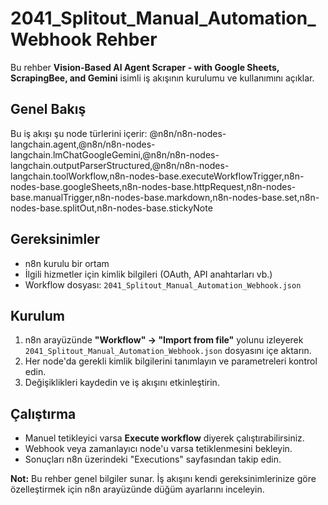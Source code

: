 # 2041_Splitout_Manual_Automation_Webhook Rehber

Bu rehber **Vision-Based AI Agent Scraper - with Google Sheets, ScrapingBee, and Gemini** isimli iş akışının kurulumu ve kullanımını açıklar.

## Genel Bakış
Bu iş akışı şu node türlerini içerir: @n8n/n8n-nodes-langchain.agent,@n8n/n8n-nodes-langchain.lmChatGoogleGemini,@n8n/n8n-nodes-langchain.outputParserStructured,@n8n/n8n-nodes-langchain.toolWorkflow,n8n-nodes-base.executeWorkflowTrigger,n8n-nodes-base.googleSheets,n8n-nodes-base.httpRequest,n8n-nodes-base.manualTrigger,n8n-nodes-base.markdown,n8n-nodes-base.set,n8n-nodes-base.splitOut,n8n-nodes-base.stickyNote

## Gereksinimler
- n8n kurulu bir ortam
- İlgili hizmetler için kimlik bilgileri (OAuth, API anahtarları vb.)
- Workflow dosyası: `2041_Splitout_Manual_Automation_Webhook.json`

## Kurulum
1. n8n arayüzünde **"Workflow" → "Import from file"** yolunu izleyerek `2041_Splitout_Manual_Automation_Webhook.json` dosyasını içe aktarın.
2. Her node'da gerekli kimlik bilgilerini tanımlayın ve parametreleri kontrol edin.
3. Değişiklikleri kaydedin ve iş akışını etkinleştirin.

## Çalıştırma
- Manuel tetikleyici varsa **Execute workflow** diyerek çalıştırabilirsiniz.
- Webhook veya zamanlayıcı node'u varsa tetiklenmesini bekleyin.
- Sonuçları n8n üzerindeki "Executions" sayfasından takip edin.

**Not:** Bu rehber genel bilgiler sunar. İş akışını kendi gereksinimlerinize göre özelleştirmek için n8n arayüzünde düğüm ayarlarını inceleyin.
